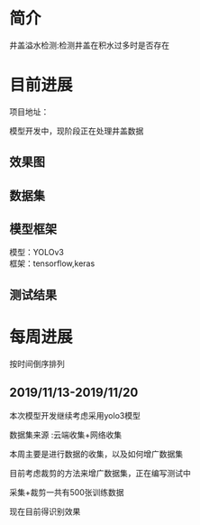 # 简介

井盖溢水检测:检测井盖在积水过多时是否存在

# 目前进展

项目地址：

模型开发中，现阶段正在处理井盖数据

## 效果图

## 数据集



## 模型框架

模型：YOLOv3   
框架：tensorflow,keras

## 测试结果



# 每周进展

按时间倒序排列

## 2019/11/13-2019/11/20

本次模型开发继续考虑采用yolo3模型 

 数据集来源 :云端收集+网络收集

本周主要是进行数据的收集，以及如何增广数据集

目前考虑裁剪的方法来增广数据集，正在编写测试中

采集+裁剪一共有500张训练数据

现在目前得识别效果   
[](https://github.com/guomxin/city-video-analysis/blob/master/R%26D/images/jinggai.jpg)

